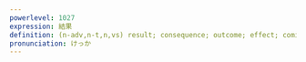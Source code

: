 ```yaml
---
powerlevel: 1027
expression: 結果
definition: (n-adv,n-t,n,vs) result; consequence; outcome; effect; coming to fruition; bearing fruit; (P)
pronunciation: けっか
---
```

